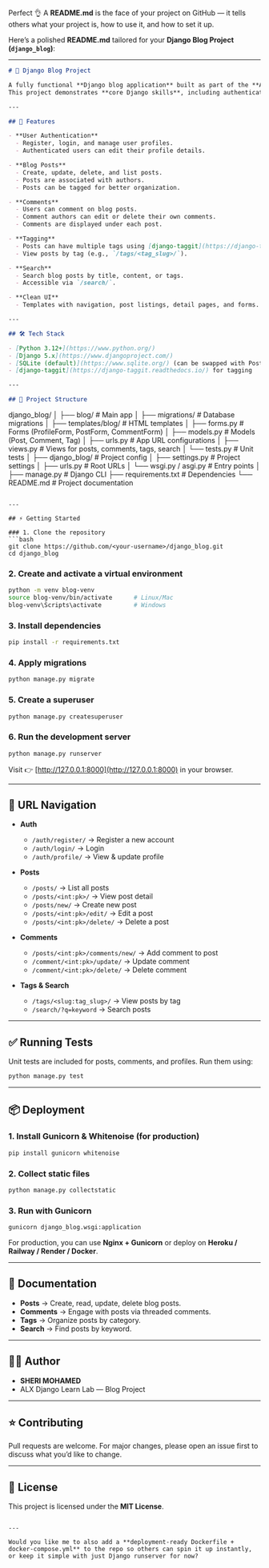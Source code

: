 Perfect 👌 A **README.md** is the face of your project on GitHub — it tells others what your project is, how to use it, and how to set it up.

Here’s a polished **README.md** tailored for your **Django Blog Project (`django_blog`)**:

---

```markdown
# 📝 Django Blog Project

A fully functional **Django blog application** built as part of the **ALX Django Learn Lab**.  
This project demonstrates **core Django skills**, including authentication, CRUD operations, forms, comments, tagging, and search functionality.  

---

## 🚀 Features

- **User Authentication**
  - Register, login, and manage user profiles.
  - Authenticated users can edit their profile details.

- **Blog Posts**
  - Create, update, delete, and list posts.
  - Posts are associated with authors.
  - Posts can be tagged for better organization.

- **Comments**
  - Users can comment on blog posts.
  - Comment authors can edit or delete their own comments.
  - Comments are displayed under each post.

- **Tagging**
  - Posts can have multiple tags using [django-taggit](https://django-taggit.readthedocs.io/).
  - View posts by tag (e.g., `/tags/<tag_slug>/`).

- **Search**
  - Search blog posts by title, content, or tags.
  - Accessible via `/search/`.

- **Clean UI**
  - Templates with navigation, post listings, detail pages, and forms.

---

## 🛠️ Tech Stack

- [Python 3.12+](https://www.python.org/)  
- [Django 5.x](https://www.djangoproject.com/)  
- [SQLite (default)](https://www.sqlite.org/) (can be swapped with PostgreSQL/MySQL)  
- [django-taggit](https://django-taggit.readthedocs.io/) for tagging  

---

## 📂 Project Structure

```

django_blog/
│
├── blog/                     # Main app
│   ├── migrations/           # Database migrations
│   ├── templates/blog/       # HTML templates
│   ├── forms.py              # Forms (ProfileForm, PostForm, CommentForm)
│   ├── models.py             # Models (Post, Comment, Tag)
│   ├── urls.py               # App URL configurations
│   ├── views.py              # Views for posts, comments, tags, search
│   └── tests.py              # Unit tests
│
├── django_blog/              # Project config
│   ├── settings.py           # Project settings
│   ├── urls.py               # Root URLs
│   └── wsgi.py / asgi.py     # Entry points
│
├── manage.py                 # Django CLI
├── requirements.txt          # Dependencies
└── README.md                 # Project documentation

````

---

## ⚡ Getting Started

### 1. Clone the repository
```bash
git clone https://github.com/<your-username>/django_blog.git
cd django_blog
````

### 2. Create and activate a virtual environment

```bash
python -m venv blog-venv
source blog-venv/bin/activate      # Linux/Mac
blog-venv\Scripts\activate         # Windows
```

### 3. Install dependencies

```bash
pip install -r requirements.txt
```

### 4. Apply migrations

```bash
python manage.py migrate
```

### 5. Create a superuser

```bash
python manage.py createsuperuser
```

### 6. Run the development server

```bash
python manage.py runserver
```

Visit 👉 [http://127.0.0.1:8000](http://127.0.0.1:8000) in your browser.

---

## 🔗 URL Navigation

* **Auth**

  * `/auth/register/` → Register a new account
  * `/auth/login/` → Login
  * `/auth/profile/` → View & update profile

* **Posts**

  * `/posts/` → List all posts
  * `/posts/<int:pk>/` → View post detail
  * `/posts/new/` → Create new post
  * `/posts/<int:pk>/edit/` → Edit a post
  * `/posts/<int:pk>/delete/` → Delete a post

* **Comments**

  * `/posts/<int:pk>/comments/new/` → Add comment to post
  * `/comment/<int:pk>/update/` → Update comment
  * `/comment/<int:pk>/delete/` → Delete comment

* **Tags & Search**

  * `/tags/<slug:tag_slug>/` → View posts by tag
  * `/search/?q=keyword` → Search posts

---

## ✅ Running Tests

Unit tests are included for posts, comments, and profiles.
Run them using:

```bash
python manage.py test
```

---

## 📦 Deployment

### 1. Install Gunicorn & Whitenoise (for production)

```bash
pip install gunicorn whitenoise
```

### 2. Collect static files

```bash
python manage.py collectstatic
```

### 3. Run with Gunicorn

```bash
gunicorn django_blog.wsgi:application
```

For production, you can use **Nginx + Gunicorn** or deploy on **Heroku / Railway / Render / Docker**.

---

## 📘 Documentation

* **Posts** → Create, read, update, delete blog posts.
* **Comments** → Engage with posts via threaded comments.
* **Tags** → Organize posts by category.
* **Search** → Find posts by keyword.

---

## 👨‍💻 Author

* **SHERI MOHAMED**
* ALX Django Learn Lab — Blog Project

---

## ⭐ Contributing

Pull requests are welcome. For major changes, please open an issue first to discuss what you’d like to change.

---

## 📜 License

This project is licensed under the **MIT License**.

```

---

Would you like me to also add a **deployment-ready Dockerfile + docker-compose.yml** to the repo so others can spin it up instantly, or keep it simple with just Django runserver for now?
```
